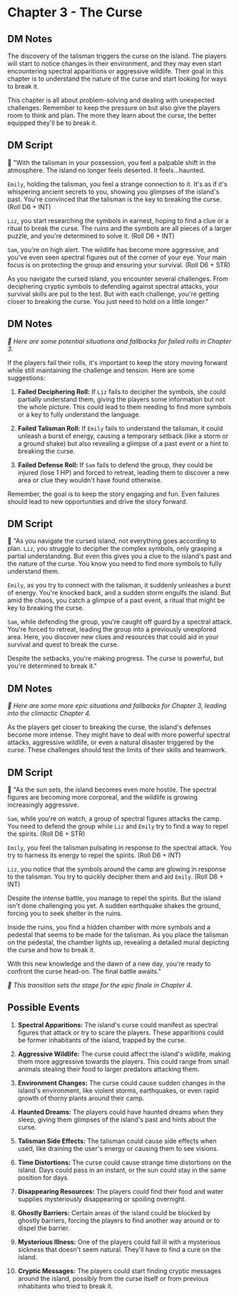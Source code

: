 # **Chapter 3 - The Curse**

## **DM Notes**

The discovery of the talisman triggers the curse on the island. The players will start to notice changes in their environment, and they may even start encountering spectral apparitions or aggressive wildlife. Their goal in this chapter is to understand the nature of the curse and start looking for ways to break it. 

This chapter is all about problem-solving and dealing with unexpected challenges. Remember to keep the pressure on but also give the players room to think and plan. The more they learn about the curse, the better equipped they'll be to break it.

## **DM Script**

📢 "With the talisman in your possession, you feel a palpable shift in the atmosphere. The island no longer feels deserted. It feels...haunted. 

`Emily`, holding the talisman, you feel a strange connection to it. It's as if it's whispering ancient secrets to you, showing you glimpses of the island's past. You're convinced that the talisman is the key to breaking the curse. (Roll D6 + INT)

`Liz`, you start researching the symbols in earnest, hoping to find a clue or a ritual to break the curse. The ruins and the symbols are all pieces of a larger puzzle, and you're determined to solve it. (Roll D6 + INT)

`Sam`, you're on high alert. The wildlife has become more aggressive, and you've even seen spectral figures out of the corner of your eye. Your main focus is on protecting the group and ensuring your survival. (Roll D6 + STR)

As you navigate the cursed island, you encounter several challenges. From deciphering cryptic symbols to defending against spectral attacks, your survival skills are put to the test. But with each challenge, you're getting closer to breaking the curse. You just need to hold on a little longer."


## **DM Notes**

_🤖 Here are some potential situations and fallbacks for failed rolls in Chapter 3._

If the players fail their rolls, it's important to keep the story moving forward while still maintaining the challenge and tension. Here are some suggestions:

1. **Failed Deciphering Roll:** If `Liz` fails to decipher the symbols, she could partially understand them, giving the players some information but not the whole picture. This could lead to them needing to find more symbols or a key to fully understand the language. 

2. **Failed Talisman Roll:** If `Emily` fails to understand the talisman, it could unleash a burst of energy, causing a temporary setback (like a storm or a ground shake) but also revealing a glimpse of a past event or a hint to breaking the curse.

3. **Failed Defense Roll:** If `Sam` fails to defend the group, they could be injured (lose 1 HP) and forced to retreat, leading them to discover a new area or clue they wouldn't have found otherwise.

Remember, the goal is to keep the story engaging and fun. Even failures should lead to new opportunities and drive the story forward.

## **DM Script**

📢 "As you navigate the cursed island, not everything goes according to plan. `Liz`, you struggle to decipher the complex symbols, only grasping a partial understanding. But even this gives you a clue to the island's past and the nature of the curse. You know you need to find more symbols to fully understand them.

`Emily`, as you try to connect with the talisman, it suddenly unleashes a burst of energy. You're knocked back, and a sudden storm engulfs the island. But amid the chaos, you catch a glimpse of a past event, a ritual that might be key to breaking the curse.

`Sam`, while defending the group, you're caught off guard by a spectral attack. You're forced to retreat, leading the group into a previously unexplored area. Here, you discover new clues and resources that could aid in your survival and quest to break the curse.

Despite the setbacks, you're making progress. The curse is powerful, but you're determined to break it."


## **DM Notes**

_🤖 Here are some more epic situations and fallbacks for Chapter 3, leading into the climactic Chapter 4._


As the players get closer to breaking the curse, the island's defenses become more intense. They might have to deal with more powerful spectral attacks, aggressive wildlife, or even a natural disaster triggered by the curse. These challenges should test the limits of their skills and teamwork.

## **DM Script**

📢 "As the sun sets, the island becomes even more hostile. The spectral figures are becoming more corporeal, and the wildlife is growing increasingly aggressive. 

`Sam`, while you're on watch, a group of spectral figures attacks the camp. You need to defend the group while `Liz` and `Emily` try to find a way to repel the spirits. (Roll D6 + STR)

`Emily`, you feel the talisman pulsating in response to the spectral attack. You try to harness its energy to repel the spirits. (Roll D6 + INT)

`Liz`, you notice that the symbols around the camp are glowing in response to the talisman. You try to quickly decipher them and aid `Emily`. (Roll D6 + INT)

Despite the intense battle, you manage to repel the spirits. But the island isn't done challenging you yet. A sudden earthquake shakes the ground, forcing you to seek shelter in the ruins.

Inside the ruins, you find a hidden chamber with more symbols and a pedestal that seems to be made for the talisman. As you place the talisman on the pedestal, the chamber lights up, revealing a detailed mural depicting the curse and how to break it.

With this new knowledge and the dawn of a new day, you're ready to confront the curse head-on. The final battle awaits."

_🤖 This transition sets the stage for the epic finale in Chapter 4._


## Possible Events
1. **Spectral Apparitions:** The island's curse could manifest as spectral figures that attack or try to scare the players. These apparitions could be former inhabitants of the island, trapped by the curse.

2. **Aggressive Wildlife:** The curse could affect the island's wildlife, making them more aggressive towards the players. This could range from small animals stealing their food to larger predators attacking them.

3. **Environment Changes:** The curse could cause sudden changes in the island's environment, like violent storms, earthquakes, or even rapid growth of thorny plants around their camp.

4. **Haunted Dreams:** The players could have haunted dreams when they sleep, giving them glimpses of the island's past and hints about the curse.

5. **Talisman Side Effects:** The talisman could cause side effects when used, like draining the user's energy or causing them to see visions.

6. **Time Distortions:** The curse could cause strange time distortions on the island. Days could pass in an instant, or the sun could stay in the same position for days.

7. **Disappearing Resources:** The players could find their food and water supplies mysteriously disappearing or spoiling overnight.

8. **Ghostly Barriers:** Certain areas of the island could be blocked by ghostly barriers, forcing the players to find another way around or to dispel the barrier.

9. **Mysterious Illness:** One of the players could fall ill with a mysterious sickness that doesn't seem natural. They'll have to find a cure on the island.

10. **Cryptic Messages:** The players could start finding cryptic messages around the island, possibly from the curse itself or from previous inhabitants who tried to break it.